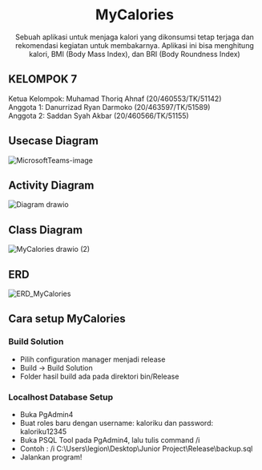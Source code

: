 <h1 align="center"> MyCalories </h1>

<center> Sebuah aplikasi untuk menjaga kalori yang dikonsumsi tetap terjaga dan rekomendasi kegiatan untuk membakarnya. Aplikasi ini bisa menghitung kalori, BMI (Body Mass Index), dan BRI (Body Roundness Index) </center>

## KELOMPOK 7

Ketua Kelompok: Muhamad Thoriq Ahnaf (20/460553/TK/51142) <br>
Anggota 1: Danurrizad Ryan Darmoko (20/463597/TK/51589)<br>
Anggota 2: Saddan Syah Akbar (20/460566/TK/51155)<br>


## Usecase Diagram
![MicrosoftTeams-image](https://user-images.githubusercontent.com/73093118/190052070-0ba4b6a2-7ad7-41e5-8670-24264cb07e76.png)
## Activity Diagram
![Diagram drawio](https://user-images.githubusercontent.com/73093118/190052100-a0177409-16d8-4e71-8d98-d8a65c48de0c.png)
## Class Diagram
![MyCalories drawio (2)](https://user-images.githubusercontent.com/73093118/191302156-85171720-9f42-4be2-85fe-63312716ea15.png)

## ERD 
![ERD_MyCalories](https://user-images.githubusercontent.com/79238162/192665838-d67b1c0d-c65f-4c26-89c2-a09e78301cf8.jpeg)

## Cara setup MyCalories
### Build Solution
- Pilih configuration manager menjadi release
- Build -> Build Solution
- Folder hasil build ada pada direktori bin/Release
### Localhost Database Setup
- Buka PgAdmin4
- Buat roles baru dengan username: kaloriku dan password: kaloriku12345
- Buka PSQL Tool pada PgAdmin4, lalu tulis command /i <path sqlnya>
- Contoh : /i C:\Users\legion\Desktop\Junior Project\Release\backup.sql
- Jalankan program!
